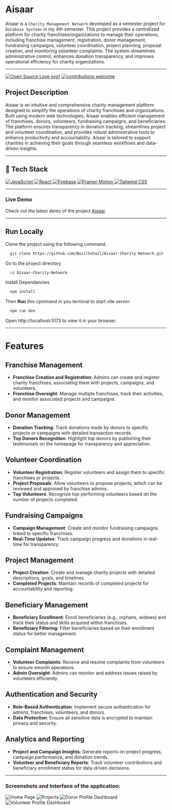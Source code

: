 # Aisaar
Aisaar is a `Charity Management Network` developed as a semester project for `Database Systems` in my 4th semester. This project provides a centralized platform for charity franchises/organizations to manage their operations, including franchise management, registration, donor management, fundraising campaigns, volunteer coordination, project planning, proposal creation, and monitoring volunteer complaints. The system streamlines administrative control, enhances donation transparency, and improves operational efficiency for charity organizations.

---

[![Open Source Love svg1](https://badges.frapsoft.com/os/v1/open-source.svg?v=103)](#)
[![contributions welcome](https://img.shields.io/badge/contributions-welcome-brightgreen.svg?style=flat&label=Contributions&colorA=red&colorB=black	)](#)

## Project Description
Aisaar is an intuitive and comprehensive charity management platform designed to simplify the operations of charity franchises and organizations. Built using modern web technologies, Aisaar enables efficient management of franchises, donors, volunteers, fundraising campaigns, and beneficiaries. The platform ensures transparency in donation tracking, streamlines project and volunteer coordination, and provides robust administrative tools to enhance productivity and accountability. Aisaar is tailored to support charities in achieving their goals through seamless workflows and data-driven insights.

---

## 🤖 Tech Stack 
<a href="#"> 
  <img alt="JavaScript" src="https://img.shields.io/badge/javascript%20-%23323330.svg?&style=for-the-badge&logo=javascript&logoColor=%23F7DF1E"/>  
  <img alt="React" src="https://img.shields.io/badge/React-%2361DAFB.svg?&style=for-the-badge&logo=react&logoColor=white"/>
  <img alt="Firebase" src="https://img.shields.io/badge/firebase%20-%23039BE5.svg?&style=for-the-badge&logo=firebase"/>  
  <img alt="Framer Motion" src="https://img.shields.io/badge/Framer%20Motion-%23ED5A9F.svg?&style=for-the-badge&logo=framer&logoColor=white"/>
  <img alt="Tailwind CSS" src="https://img.shields.io/badge/Tailwind%20CSS-%2306B6D4.svg?&style=for-the-badge&logo=tailwindcss&logoColor=white"/> 
</a>

---

### Live Demo
Check out the latest demo of the project [Aisaar](https://aisaar.vercel.app/).  
 
 ---

## Run Locally
Clone the project using the following command:
```bash
  git clone https://github.com/BazilSuhail/Aisaar-Charity-Network.git
```

Go to the project directory
```bash
  cd Aisaar-Charity-Network
```
Install Dependancies
```bash
  npm install
```
Then **Run** this cpmmand in you terminal to start vite server:
```bash
  npm run dev
```
Open http://localhost:5173 to view it in your browser.

---
# Features

## Franchise Management
- **Franchise Creation and Registration**: Admins can create and register charity franchises, associating them with projects, campaigns, and volunteers.
- **Franchise Oversight**: Manage multiple franchises, track their activities, and monitor associated projects and campaigns.

## Donor Management
- **Donation Tracking**: Track donations made by donors to specific projects or campaigns with detailed transaction records.
- **Top Donors Recognition**: Highlight top donors by publishing their testimonials on the homepage for transparency and appreciation.

## Volunteer Coordination
- **Volunteer Registration**: Register volunteers and assign them to specific franchises or projects.
- **Project Proposals**: Allow volunteers to propose projects, which can be reviewed and approved by franchise admins.
- **Top Volunteers**: Recognize top-performing volunteers based on the number of projects completed.

## Fundraising Campaigns
- **Campaign Management**: Create and monitor fundraising campaigns linked to specific franchises.
- **Real-Time Updates**: Track campaign progress and donations in real-time for transparency.

## Project Management
- **Project Creation**: Create and manage charity projects with detailed descriptions, goals, and timelines.
- **Completed Projects**: Maintain records of completed projects for accountability and reporting.

## Beneficiary Management
- **Beneficiary Enrollment**: Enroll beneficiaries (e.g., orphans, widows) and track their status and skills acquired within franchises.
- **Beneficiary Filtering**: Filter beneficiaries based on their enrollment status for better management.

## Complaint Management
- **Volunteer Complaints**: Receive and resolve complaints from volunteers to ensure smooth operations.
- **Admin Oversight**: Admins can monitor and address issues raised by volunteers efficiently.

## Authentication and Security
- **Role-Based Authentication**: Implement secure authentication for admins, franchises, volunteers, and donors.
- **Data Protection**: Ensure all sensitive data is encrypted to maintain privacy and security.

## Analytics and Reporting
- **Project and Campaign Insights**: Generate reports on project progress, campaign performance, and donation trends.
- **Volunteer and Beneficiary Reports**: Track volunteer contributions and beneficiary enrollment status for data-driven decisions.

---


### Screenshots and Interface of the application:
![Home Page](https://github.com/BazilSuhail/BazilSuhail/blob/main/aisaar1.png)
![Projects](https://github.com/BazilSuhail/BazilSuhail/blob/main/aisaar2.png)
![Donor Profile Dashboard](https://github.com/BazilSuhail/BazilSuhail/blob/main/aisaar2.png)
![Volunteer Profile Dashboard](https://github.com/BazilSuhail/BazilSuhail/blob/main/aisaar2.png)